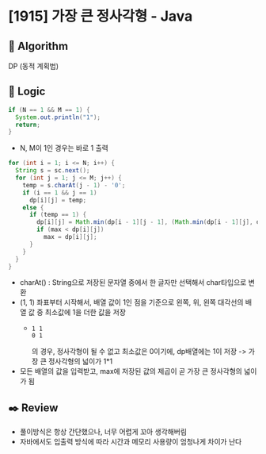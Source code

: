 # [1915] 가장 큰 정사각형 - Java

## :pushpin: **Algorithm**

DP (동적 계획법)

## :round_pushpin: **Logic**

```java
if (N == 1 && M == 1) {
  System.out.println("1");
  return;
}
```

- N, M이 1인 경우는 바로 1 출력

```java
for (int i = 1; i <= N; i++) {
  String s = sc.next();
  for (int j = 1; j <= M; j++) {
    temp = s.charAt(j - 1) - '0';
    if (i == 1 && j == 1)
      dp[i][j] = temp;
    else {
      if (temp == 1) {
        dp[i][j] = Math.min(dp[i - 1][j - 1], (Math.min(dp[i - 1][j], dp[i][j - 1]))) + 1;
        if (max < dp[i][j])
          max = dp[i][j];
      }
    }
  }
}
```

- charAt() : String으로 저장된 문자열 중에서 한 글자만 선택해서 char타입으로 변환
- (1, 1) 좌표부터 시작해서, 배열 값이 1인 점을 기준으로 왼쪽, 위, 왼쪽 대각선의 배열 값 중 최소값에 1을 더한 값을 저장
  - ```
    1 1
    0 1
    ``` 
    의 경우, 정사각형이 될 수 없고 최소값은 0이기에, dp배열에는 1이 저장 -> 가장 큰 정사각형의 넓이가 1*1
- 모든 배열의 값을 입력받고, max에 저장된 값의 제곱이 곧 가장 큰 정사각형의 넓이가 됨

## :black_nib: **Review**

- 풀이방식은 항상 간단했으나, 너무 어렵게 꼬아 생각해버림
- 자바에서도 입출력 방식에 따라 시간과 메모리 사용량이 엄청나게 차이가 난다
